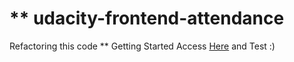 ** udacity-frontend-attendance
===========================
Refactoring this code
** Getting Started
Access [Here](https://elfiservice.github.io/ud989-school-attendance/) and Test :)
